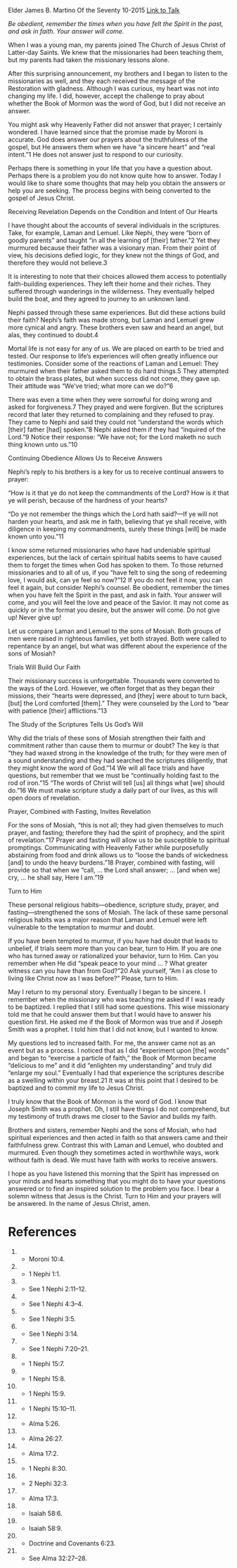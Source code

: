 Elder James B. Martino
Of the Seventy
10-2015
[Link to Talk](https://www.churchofjesuschrist.org/study/general-conference/2015/10/turn-to-him-and-answers-will-come?lang=eng)

_Be obedient, remember the times when you have felt the Spirit in the past, and ask in faith. Your answer will come._

When I was a young man, my parents joined The Church of Jesus Christ of Latter-day Saints. We knew that the missionaries had been teaching them, but my parents had taken the missionary lessons alone.

After this surprising announcement, my brothers and I began to listen to the missionaries as well, and they each received the message of the Restoration with gladness. Although I was curious, my heart was not into changing my life. I did, however, accept the challenge to pray about whether the Book of Mormon was the word of God, but I did not receive an answer.

You might ask why Heavenly Father did not answer that prayer; I certainly wondered. I have learned since that the promise made by Moroni is accurate. God does answer our prayers about the truthfulness of the gospel, but He answers them when we have “a sincere heart” and “real intent.”1 He does not answer just to respond to our curiosity.

Perhaps there is something in your life that you have a question about. Perhaps there is a problem you do not know quite how to answer. Today I would like to share some thoughts that may help you obtain the answers or help you are seeking. The process begins with being converted to the gospel of Jesus Christ.





Receiving Revelation Depends on the Condition and Intent of Our Hearts



I have thought about the accounts of several individuals in the scriptures. Take, for example, Laman and Lemuel. Like Nephi, they were “born of goodly parents” and taught “in all the learning of [their] father.”2 Yet they murmured because their father was a visionary man. From their point of view, his decisions defied logic, for they knew not the things of God, and therefore they would not believe.3

It is interesting to note that their choices allowed them access to potentially faith-building experiences. They left their home and their riches. They suffered through wanderings in the wilderness. They eventually helped build the boat, and they agreed to journey to an unknown land.

Nephi passed through these same experiences. But did these actions build their faith? Nephi’s faith was made strong, but Laman and Lemuel grew more cynical and angry. These brothers even saw and heard an angel, but alas, they continued to doubt.4

Mortal life is not easy for any of us. We are placed on earth to be tried and tested. Our response to life’s experiences will often greatly influence our testimonies. Consider some of the reactions of Laman and Lemuel: They murmured when their father asked them to do hard things.5 They attempted to obtain the brass plates, but when success did not come, they gave up. Their attitude was “We’ve tried; what more can we do?”6

There was even a time when they were sorrowful for doing wrong and asked for forgiveness.7 They prayed and were forgiven. But the scriptures record that later they returned to complaining and they refused to pray. They came to Nephi and said they could not “understand the words which [their] father [had] spoken.”8 Nephi asked them if they had “inquired of the Lord.”9 Notice their response: “We have not; for the Lord maketh no such thing known unto us.”10







Continuing Obedience Allows Us to Receive Answers



Nephi’s reply to his brothers is a key for us to receive continual answers to prayer:

“How is it that ye do not keep the commandments of the Lord? How is it that ye will perish, because of the hardness of your hearts?

“Do ye not remember the things which the Lord hath said?—If ye will not harden your hearts, and ask me in faith, believing that ye shall receive, with diligence in keeping my commandments, surely these things [will] be made known unto you.”11

I know some returned missionaries who have had undeniable spiritual experiences, but the lack of certain spiritual habits seems to have caused them to forget the times when God has spoken to them. To those returned missionaries and to all of us, if you “have felt to sing the song of redeeming love, I would ask, can ye feel so now?”12 If you do not feel it now, you can feel it again, but consider Nephi’s counsel. Be obedient, remember the times when you have felt the Spirit in the past, and ask in faith. Your answer will come, and you will feel the love and peace of the Savior. It may not come as quickly or in the format you desire, but the answer will come. Do not give up! Never give up!

Let us compare Laman and Lemuel to the sons of Mosiah. Both groups of men were raised in righteous families, yet both strayed. Both were called to repentance by an angel, but what was different about the experience of the sons of Mosiah?







Trials Will Build Our Faith



Their missionary success is unforgettable. Thousands were converted to the ways of the Lord. However, we often forget that as they began their missions, their “hearts were depressed, and [they] were about to turn back, [but] the Lord comforted [them].” They were counseled by the Lord to “bear with patience [their] afflictions.”13







The Study of the Scriptures Tells Us God’s Will



Why did the trials of these sons of Mosiah strengthen their faith and commitment rather than cause them to murmur or doubt? The key is that “they had waxed strong in the knowledge of the truth; for they were men of a sound understanding and they had searched the scriptures diligently, that they might know the word of God.”14 We will all face trials and have questions, but remember that we must be “continually holding fast to the rod of iron.”15 “The words of Christ will tell [us] all things what [we] should do.”16 We must make scripture study a daily part of our lives, as this will open doors of revelation.







Prayer, Combined with Fasting, Invites Revelation



For the sons of Mosiah, “this is not all; they had given themselves to much prayer, and fasting; therefore they had the spirit of prophecy, and the spirit of revelation.”17 Prayer and fasting will allow us to be susceptible to spiritual promptings. Communicating with Heavenly Father while purposefully abstaining from food and drink allows us to “loose the bands of wickedness [and] to undo the heavy burdens.”18 Prayer, combined with fasting, will provide so that when we “call, … the Lord shall answer; … [and when we] cry, … he shall say, Here I am.”19







Turn to Him



These personal religious habits—obedience, scripture study, prayer, and fasting—strengthened the sons of Mosiah. The lack of these same personal religious habits was a major reason that Laman and Lemuel were left vulnerable to the temptation to murmur and doubt.

If you have been tempted to murmur, if you have had doubt that leads to unbelief, if trials seem more than you can bear, turn to Him. If you are one who has turned away or rationalized your behavior, turn to Him. Can you remember when He did “speak peace to your mind … ? What greater witness can you have than from God?”20 Ask yourself, “Am I as close to living like Christ now as I was before?” Please, turn to Him.

May I return to my personal story. Eventually I began to be sincere. I remember when the missionary who was teaching me asked if I was ready to be baptized. I replied that I still had some questions. This wise missionary told me that he could answer them but that I would have to answer his question first. He asked me if the Book of Mormon was true and if Joseph Smith was a prophet. I told him that I did not know, but I wanted to know.

My questions led to increased faith. For me, the answer came not as an event but as a process. I noticed that as I did “experiment upon [the] words” and began to “exercise a particle of faith,” the Book of Mormon became “delicious to me” and it did “enlighten my understanding” and truly did “enlarge my soul.” Eventually I had that experience the scriptures describe as a swelling within your breast.21 It was at this point that I desired to be baptized and to commit my life to Jesus Christ.

I truly know that the Book of Mormon is the word of God. I know that Joseph Smith was a prophet. Oh, I still have things I do not comprehend, but my testimony of truth draws me closer to the Savior and builds my faith.

Brothers and sisters, remember Nephi and the sons of Mosiah, who had spiritual experiences and then acted in faith so that answers came and their faithfulness grew. Contrast this with Laman and Lemuel, who doubted and murmured. Even though they sometimes acted in worthwhile ways, work without faith is dead. We must have faith with works to receive answers.

I hope as you have listened this morning that the Spirit has impressed on your minds and hearts something that you might do to have your questions answered or to find an inspired solution to the problem you face. I bear a solemn witness that Jesus is the Christ. Turn to Him and your prayers will be answered. In the name of Jesus Christ, amen.

# References
1. - Moroni 10:4.
2. - 1 Nephi 1:1.
3. - See 1 Nephi 2:11–12.
4. - See 1 Nephi 4:3–4.
5. - See 1 Nephi 3:5.
6. - See 1 Nephi 3:14.
7. - See 1 Nephi 7:20–21.
8. - 1 Nephi 15:7.
9. - 1 Nephi 15:8.
10. - 1 Nephi 15:9.
11. - 1 Nephi 15:10–11.
12. - Alma 5:26.
13. - Alma 26:27.
14. - Alma 17:2.
15. - 1 Nephi 8:30.
16. - 2 Nephi 32:3.
17. - Alma 17:3.
18. - Isaiah 58:6.
19. - Isaiah 58:9.
20. - Doctrine and Covenants 6:23.
21. - See Alma 32:27–28.